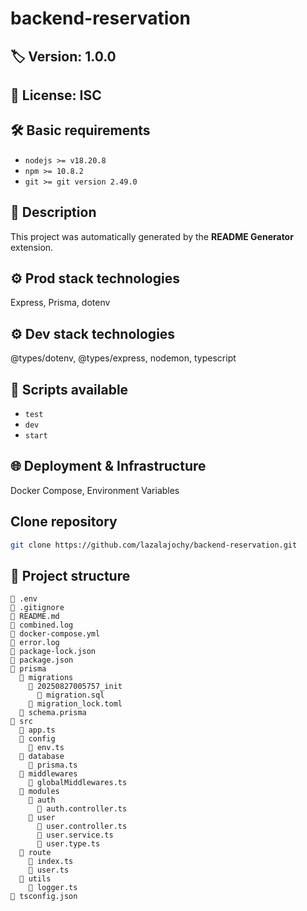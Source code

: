 # backend-reservation

## 🏷 Version: 1.0.0
## 📜 License: ISC


## 🛠️ Basic requirements
- `nodejs >= v18.20.8`
- `npm >= 10.8.2`
- `git >= git version 2.49.0`


## 📖 Description
This project was automatically generated by the **README Generator** extension.

## ⚙️ Prod stack technologies
Express, Prisma, dotenv

## ⚙️ Dev stack technologies
@types/dotenv, @types/express, nodemon, typescript

## 📜 Scripts available
- `test`
- `dev`
- `start`

## 🌐 Deployment & Infrastructure
Docker Compose, Environment Variables

## Clone repository
```bash
git clone https://github.com/lazalajochy/backend-reservation.git
```

## 📂 Project structure
```
📄 .env
📄 .gitignore
📄 README.md
📄 combined.log
📄 docker-compose.yml
📄 error.log
📄 package-lock.json
📄 package.json
📂 prisma
  📂 migrations
    📂 20250827005757_init
      📄 migration.sql
    📄 migration_lock.toml
  📄 schema.prisma
📂 src
  📄 app.ts
  📂 config
    📄 env.ts
  📂 database
    📄 prisma.ts
  📂 middlewares
    📄 globalMiddlewares.ts
  📂 modules
    📂 auth
      📄 auth.controller.ts
    📂 user
      📄 user.controller.ts
      📄 user.service.ts
      📄 user.type.ts
  📂 route
    📄 index.ts
    📄 user.ts
  📂 utils
    📄 logger.ts
📄 tsconfig.json

```
